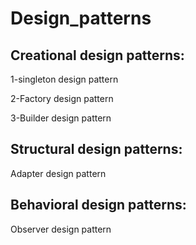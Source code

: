 # Design_patterns

Creational design patterns:
-----------------------------
1-singleton design pattern

2-Factory design pattern

3-Builder design pattern


Structural design patterns:
-----------------------------
Adapter design pattern


Behavioral design patterns:
-----------------------------
Observer design pattern

